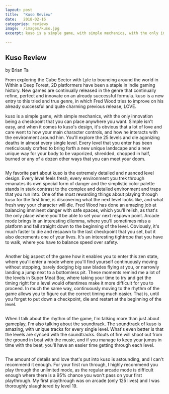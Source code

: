 ```yaml
---
layout: post
title:  "Kuso Review"
date:   2018-02-16
categories: reviews
image:  /images/kuso.jpg
excerpt: kuso is a simple game, with simple mechanics, with the only innovation being a checkpoint that you can place anywhere you want. Simple isn't easy, and when it comes to kuso's design, it's obvious that a lot of love and care went to how your main character controls, and how he interacts with the environment around him.

---
```

## Kuso Review

by Brian Ta

From exploring the Cube Sector with Lyle to bouncing around the world in Within a Deep Forest, 2D platformers have been a staple in indie gaming history. New games are continually released in the genre that continually refine, perfect and innovate on an already successful formula. kuso is a new entry to this tried and true genre, in which Fred Wood tries to improve on his already successful and quite charming previous release, LOVE.

kuso is a simple game, with simple mechanics, with the only innovation being a checkpoint that you can place anywhere you want. Simple isn't easy, and when it comes to kuso's design, it's obvious that a lot of love and care went to how your main character controls, and how he interacts with the environment around him.  You'll explore the 25 levels and die agonizing deaths in almost every single level.  Every level that you enter has been meticulously crafted to bring forth a new unique landscape and a new unique way for your body to be vaporized, shredded, chopped in half, burned or any of a dozen other ways that you can meet your doom.

<img class="gfyitem" data-id="ZanyQuaintFireant" data-title="true" data-autoplay=false />

My favorite part about kuso is the extremely detailed and nuanced level design.  Every level feels fresh, every environment you trek through emanates its own special form of danger and the simplistic color palette stands in stark contrast to the complex and detailed environment and traps that you run into. One of the most rewarding things about playing through kuso for the first time, is discovering what the next level looks like, and what fresh way your character will die.  Fred Wood has done an amazing job at balancing imminent danger with safe spaces, which you'll relish, as that's the only place where you'll be able to set your next respawn point. Arcade mode brings in an interesting dilemma, where you'll sometimes miss a platform and fall straight down to the beginning of the level. Obviously, it's much faster to die and respawn to the last checkpoint that you set, but it also decrements one of your lives.  It's an interesting tightrope that you have to walk, where you have to balance speed over safety.

<img class="gfyitem" data-id="CircularFortunateCrab" />

Another big aspect of the game how it enables you to enter this zen state, where you'll enter a mode where you'll find yourself continuously moving without stopping, barely dodging big saw blades flying at you, or narrowly landing a jump next to a bottomless pit.  These moments remind me a lot of the levels in Super Meat Boy, where taking your time to try and get the timing right for a level would oftentimes make it more difficult for you to proceed.  In much the same way, continuously moving to the rhythm of the game allows you to figure out the correct timing much easier.  That is, until you forget to put down a checkpoint, die and restart at the beginning of the level.

<img class="gfyitem" data-id="UnselfishInfatuatedKinkajou" />

When I talk about the rhythm of the game, I'm talking more than just about gameplay, I'm also talking about the soundtrack.  The soundtrack of kuso is amazing, with unique tracks for every single level.  What's even better is that the levels are synced with the soundtracks. Gouts of fire will shoot out from the ground in beat with the music, and if you manage to keep your jumps in time with the beat, you'll have an easier time getting through each level.

<img class="gfyitem" data-id="TornSoggyDragon" />

The amount of details and love that's put into kuso is astounding, and I can't recommend it enough.  For your first run through, I highly recommend you play through the unlimited mode, as the regular arcade mode is difficult enough where there is a 95% chance you won't pass on your first playthrough.  My first playthrough was on arcade (only 125 lives) and I was thoroughly slaughtered by level 19. 

